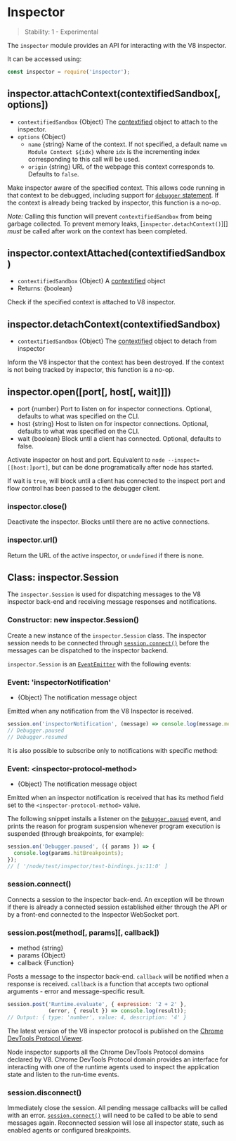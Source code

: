 # Inspector

> Stability: 1 - Experimental

The `inspector` module provides an API for interacting with the V8 inspector.

It can be accessed using:

```js
const inspector = require('inspector');
```

## inspector.attachContext(contextifiedSandbox[, options])

* `contextifiedSandbox` {Object} The [contextified][] object to attach to the
  inspector.
* `options` {Object}
  * `name` {string} Name of the context. If not specified, a default name `vm
    Module Context ${idx}` where `idx` is the incrementing index corresponding
    to this call will be used.
  * `origin` {string} URL of the webpage this context corresponds to. Defaults
    to `false`.
<!--
  TODO
  * `console` {string} Controls whether the V8 console will be available.
    Defaults to `'merge'`.
-->

Make inspector aware of the specified context. This allows code running in that
context to be debugged, including support for [`debugger` statement][]. If the
context is already being tracked by inspector, this function is a no-op.

*Note:* Calling this function will prevent `contextifiedSandbox` from being
garbage collected. To prevent memory leaks, [`inspector.detachContext()`][]
*must* be called after work on the context has been completed.

## inspector.contextAttached(contextifiedSandbox)

* `contextifiedSandbox` {Object} A [contextified][] object
* Returns: {boolean}

Check if the specified context is attached to V8 inspector.

## inspector.detachContext(contextifiedSandbox)

* `contextifiedSandbox` {Object} The [contextified][] object to detach from
  inspector

Inform the V8 inspector that the context has been destroyed. If the context is
not being tracked by inspector, this function is a no-op.

## inspector.open([port[, host[, wait]]])

* port {number} Port to listen on for inspector connections. Optional,
  defaults to what was specified on the CLI.
* host {string} Host to listen on for inspector connections. Optional,
  defaults to what was specified on the CLI.
* wait {boolean} Block until a client has connected. Optional, defaults
  to false.

Activate inspector on host and port. Equivalent to `node
--inspect=[[host:]port]`, but can be done programatically after node has
started.

If wait is `true`, will block until a client has connected to the inspect port
and flow control has been passed to the debugger client.

### inspector.close()

Deactivate the inspector. Blocks until there are no active connections.

### inspector.url()

Return the URL of the active inspector, or `undefined` if there is none.

## Class: inspector.Session

The `inspector.Session` is used for dispatching messages to the V8 inspector
back-end and receiving message responses and notifications.

### Constructor: new inspector.Session()
<!-- YAML
added: v8.0.0
-->

Create a new instance of the `inspector.Session` class. The inspector session
needs to be connected through [`session.connect()`][] before the messages
can be dispatched to the inspector backend.

`inspector.Session` is an [`EventEmitter`][] with the following events:

### Event: 'inspectorNotification'
<!-- YAML
added: v8.0.0
-->

* {Object} The notification message object

Emitted when any notification from the V8 Inspector is received.

```js
session.on('inspectorNotification', (message) => console.log(message.method));
// Debugger.paused
// Debugger.resumed
```

It is also possible to subscribe only to notifications with specific method:

### Event: &lt;inspector-protocol-method&gt;
<!-- YAML
added: v8.0.0
-->

* {Object} The notification message object

Emitted when an inspector notification is received that has its method field set
to the `<inspector-protocol-method>` value.

The following snippet installs a listener on the [`Debugger.paused`][]
event, and prints the reason for program suspension whenever program
execution is suspended (through breakpoints, for example):

```js
session.on('Debugger.paused', ({ params }) => {
  console.log(params.hitBreakpoints);
});
// [ '/node/test/inspector/test-bindings.js:11:0' ]
```

### session.connect()
<!-- YAML
added: v8.0.0
-->

Connects a session to the inspector back-end. An exception will be thrown
if there is already a connected session established either through the API or by
a front-end connected to the Inspector WebSocket port.

### session.post(method[, params][, callback])
<!-- YAML
added: v8.0.0
-->

* method {string}
* params {Object}
* callback {Function}

Posts a message to the inspector back-end. `callback` will be notified when
a response is received. `callback` is a function that accepts two optional
arguments - error and message-specific result.

```js
session.post('Runtime.evaluate', { expression: '2 + 2' },
             (error, { result }) => console.log(result));
// Output: { type: 'number', value: 4, description: '4' }
```

The latest version of the V8 inspector protocol is published on the
[Chrome DevTools Protocol Viewer][].

Node inspector supports all the Chrome DevTools Protocol domains declared
by V8. Chrome DevTools Protocol domain provides an interface for interacting
with one of the runtime agents used to inspect the application state and listen
to the run-time events.

### session.disconnect()
<!-- YAML
added: v8.0.0
-->

Immediately close the session. All pending message callbacks will be called
with an error. [`session.connect()`] will need to be called to be able to send
messages again. Reconnected session will lose all inspector state, such as
enabled agents or configured breakpoints.


[contextified]: vm.html#vm_what_does_it_mean_to_contextify_an_object
[`debugger` statement]: https://developer.mozilla.org/en-US/docs/Web/JavaScript/Reference/Statements/debugger
[`session.connect()`]: #inspector_session_connect
[`Debugger.paused`]: https://chromedevtools.github.io/devtools-protocol/v8/Debugger/#event-paused
[`EventEmitter`]: events.html#events_class_eventemitter
[Chrome DevTools Protocol Viewer]: https://chromedevtools.github.io/devtools-protocol/v8/
